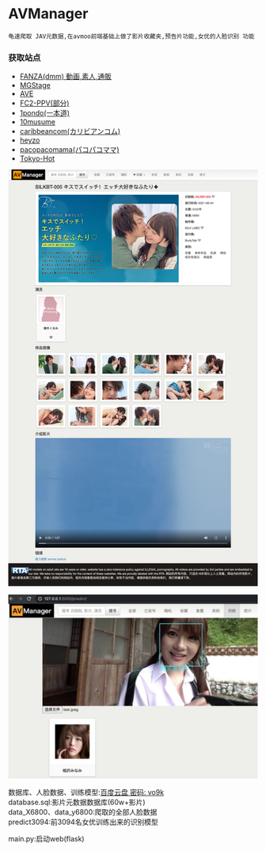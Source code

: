 # AVManager
    龟速爬取 JAV元数据,在avmoo前端基础上做了影片收藏夹,预告片功能,女优的人脸识别 功能  

### 获取站点

- [FANZA(dmm) 動画,素人,通販](https://www.dmm.co.jp/)
- [MGStage](http://mgstage.com/)
- [AVE](https://www.aventertainments.com/)
- [FC2-PPV(部分)](https://adult.contents.fc2.com) 
- [1pondo(一本道)](https://www.1pondo.tv) 
- [10musume](https://www.10musume.com)
- [caribbeancom(カリビアンコム)](https://www.caribbeancom.com)
- [heyzo](https://www.heyzo.com)
- [pacopacomama(パコパコママ)](https://www.pacopacomama.com)
- [Tokyo-Hot](https://www.tokyo-hot.com/product/)

![image](https://github.com/Cinvin/AVManager/blob/master/src/img/movie.png "详情页")  

![image](https://github.com/Cinvin/AVManager/blob/master/src/img/face.png "识别页")  

数据库、人脸数据、训练模型:[百度云盘  密码: vo9k](https://pan.baidu.com/s/1EGjdhzQcTSJ27ISqJBLBuA)  
database.sql:影片元数据数据库(60w+影片)  
data_X6800、data_y6800:爬取的全部人脸数据  
predict3094:前3094名女优训练出来的识别模型  

main.py:启动web(flask)  